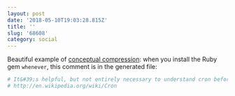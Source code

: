 ```yaml
---
layout: post
date: '2018-05-10T19:03:28.815Z'
title: ''
slug: '68608'
category: social
---
```

Beautiful example of [conceptual compression](https://m.signalvnoise.com/conceptual-compression-means-beginners-dont-need-to-know-sql-hallelujah-661c1eaed983): when you install the Ruby gem `whenever`, this comment is in the generated file:

```ruby
# It&#39;s helpful, but not entirely necessary to understand cron before proceeding.
# http://en.wikipedia.org/wiki/Cron
```
